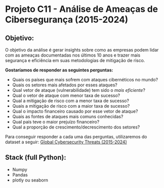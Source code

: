 # Projeto C11 - Análise de Ameaças de Cibersegurança (2015-2024)

## Objetivo:

O objetivo da análise é gerar insights sobre como as empresas podem lidar com as ameaças documentadas nos últimos 10 anos e trazer mais segurança e eficiência em suas metodologias de mitigação de risco.

<b>Gostaríamos de responder as seguintes perguntas:</b>
- Quais os países que mais sofrem com ataques cibernéticos no mundo?
- Quais os setores mais afetados por esses ataques?
- Qual vetor de ataque (vulnerabilidade) tem sido o *mais eficiente*?
- Qual o vetor de ataque com menor taxa de sucesso?
- Qual a mitigação de risco com a menor taxa de sucesso?
- Quais a mitigação de risco com a maior taxa de sucesso?
- Qual o impacto financeiro causado por esse vetor de ataque?
- Quais as fontes de ataques mais comuns conhecidas?
- Qual país teve o maior prejuízo financeiro?
- Qual a proporção de crescimento/decrescimento dos setores?


Para conseguir responder a cada uma das perguntas, utilizaremos do dataset a seguir: <a href="https://www.kaggle.com/datasets/atharvasoundankar/global-cybersecurity-threats-2015-2024">Global Cybersecurity Threats (2015-2024)</a>


## Stack (full Python):
- Numpy
- Pandas
- plotly ou seaborn
